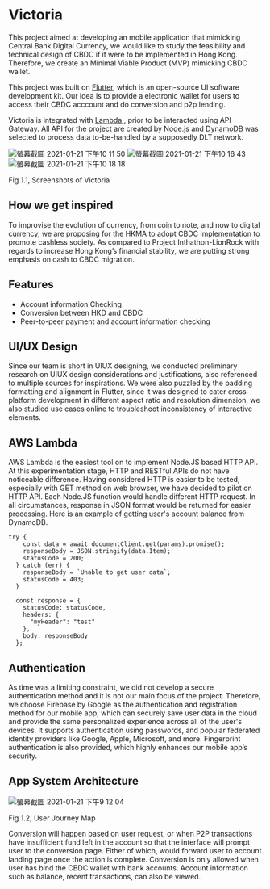 # Victoria

This project aimed at developing an mobile application that mimicking Central Bank Digital Currency, we would like to study the feasibility and technical design of CBDC if it were to be implemented in Hong Kong. Therefore, we create an Minimal Viable Product (MVP) mimicking CBDC wallet.

This project was built on <a href="https://flutter.dev/?gclid=CjwKCAiA6aSABhApEiwA6Cbm_7PgB0T5hkRn1noadXlxn3OH5lmWib2qB6nnorXO_bZXZ2KDk2zEvRoCZ1oQAvD_BwE&gclsrc=aw.ds">Flutter</a>, which is an open-source UI software development kit. Our idea is to provide a electronic wallet for users to access their CBDC acccount and do conversion and p2p lending.

Victoria is integrated with <a href="https://aws.amazon.com/lambda/">Lambda </a>, prior to be interacted using API Gateway. All API for the project are created by Node.js and <a href ="https://aws.amazon.com/dynamodb/">DynamoDB</a> was selected to process data to-be-handled by a supposedly DLT network.

![螢幕截圖 2021-01-21 下午10 11 50](https://user-images.githubusercontent.com/67068792/105362299-b2ef9580-5c35-11eb-8d63-5506ff9744c2.png)
![螢幕截圖 2021-01-21 下午10 16 43](https://user-images.githubusercontent.com/67068792/105362927-707a8880-5c36-11eb-945c-9ddbcdf6d929.png)
![螢幕截圖 2021-01-21 下午10 18 18](https://user-images.githubusercontent.com/67068792/105363048-96079200-5c36-11eb-931c-d849580f3ca5.png)
<p> Fig 1.1, Screenshots of Victoria </p>

## How we get inspired
To improvise the evolution of currency, from coin to note, and now to digital currency, we are proposing for the HKMA to adopt CBDC implementation to promote cashless society. As compared to Project Inthathon-LionRock with regards to increase Hong Kong’s financial stability, we are putting strong emphasis on cash to CBDC migration. 

## Features
<ul>
    <li> Account information Checking
    <li> Conversion between HKD and CBDC
    <li> Peer-to-peer payment and account information checking
</ul>

## UI/UX Design
Since our team is short in UIUX designing, we conducted preliminary research on UIUX design considerations and justifications, also referenced to multiple sources for inspirations. We were also puzzled by the padding formatting and alignment in Flutter, since it was designed to cater cross-platform development in different aspect ratio and resolution dimension, we also studied use cases online to troubleshoot inconsistency of interactive elements.

## AWS Lambda
AWS Lambda is the easiest tool on to implement Node.JS based HTTP API. At this experimentation stage, HTTP and RESTful APIs do not have noticeable difference. Having considered HTTP is easier to be tested, especially with GET method on web browser, we have decided to pilot on HTTP API. Each Node.JS function would handle different HTTP request. In all circumstances, response in JSON format would be returned for easier processing.
Here is an example of getting user's account balance from DynamoDB.

```
try {
    const data = await documentClient.get(params).promise();
    responseBody = JSON.stringify(data.Item);
    statusCode = 200;
  } catch (err) {
    responseBody = `Unable to get user data`;
    statusCode = 403;
  }

  const response = {
    statusCode: statusCode,
    headers: {
      "myHeader": "test"
    },
    body: responseBody
  };
  ```

## Authentication
As time was a limiting constraint, we did not develop a secure authentication method and it is not our main focus of the project. Therefore, we choose Firebase by Google as the authentication and registration method for our mobile app, which can securely save user data in the cloud and provide the same personalized experience across all of the user's devices. It supports authentication using passwords, and popular federated identity providers like Google, Apple, Microsoft, and more. Fingerprint authentication is also provided, which highly enhances our mobile app’s security.

## App System Architecture
![螢幕截圖 2021-01-21 下午9 12 04](https://user-images.githubusercontent.com/67068792/105358285-eed42c00-5c30-11eb-835a-bada0f67ce98.png)
<p>Fig 1.2, User Journey Map</p>
Conversion will happen based on user request, or when P2P transactions have insufficient fund left in the account so that the interface will prompt user to the conversion page. Either of which, would forward user to account landing page once the action is complete. Conversion is only allowed when user has bind the CBDC wallet with bank accounts. Account information such as balance, recent transactions, can also be viewed.
